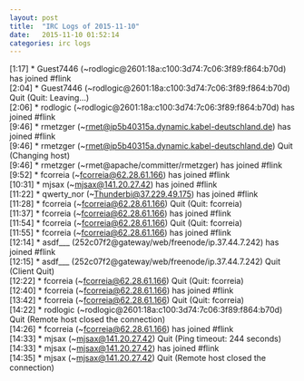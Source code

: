 ```yaml
---
layout: post
title:  "IRC Logs of 2015-11-10"
date:   2015-11-10 01:52:14
categories: irc logs
---
```

<span class="irc-date">[1:17]</span> <span class="irc-green">* Guest7446 (~rodlogic@2601:18a:c100:3d74:7c06:3f89:f864:b70d) has joined #flink</span><br />
<span class="irc-date">[2:04]</span> <span class="irc-navy">* Guest7446 (~rodlogic@2601:18a:c100:3d74:7c06:3f89:f864:b70d) Quit (Quit: Leaving...)</span><br />
<span class="irc-date">[2:06]</span> <span class="irc-green">* rodlogic (~rodlogic@2601:18a:c100:3d74:7c06:3f89:f864:b70d) has joined #flink</span><br />
<span class="irc-date">[9:46]</span> <span class="irc-green">* rmetzger (~rmet@ip5b40315a.dynamic.kabel-deutschland.de) has joined #flink</span><br />
<span class="irc-date">[9:46]</span> <span class="irc-navy">* rmetzger (~rmet@ip5b40315a.dynamic.kabel-deutschland.de) Quit (Changing host)</span><br />
<span class="irc-date">[9:46]</span> <span class="irc-green">* rmetzger (~rmet@apache/committer/rmetzger) has joined #flink</span><br />
<span class="irc-date">[9:52]</span> <span class="irc-green">* fcorreia (~fcorreia@62.28.61.166) has joined #flink</span><br />
<span class="irc-date">[10:31]</span> <span class="irc-green">* mjsax (~mjsax@141.20.27.42) has joined #flink</span><br />
<span class="irc-date">[11:22]</span> <span class="irc-green">* qwerty_nor (~Thunderbi@37.229.49.175) has joined #flink</span><br />
<span class="irc-date">[11:28]</span> <span class="irc-navy">* fcorreia (~fcorreia@62.28.61.166) Quit (Quit: fcorreia)</span><br />
<span class="irc-date">[11:37]</span> <span class="irc-green">* fcorreia (~fcorreia@62.28.61.166) has joined #flink</span><br />
<span class="irc-date">[11:54]</span> <span class="irc-navy">* fcorreia (~fcorreia@62.28.61.166) Quit (Quit: fcorreia)</span><br />
<span class="irc-date">[11:55]</span> <span class="irc-green">* fcorreia (~fcorreia@62.28.61.166) has joined #flink</span><br />
<span class="irc-date">[12:14]</span> <span class="irc-green">* asdf___ (252c07f2@gateway/web/freenode/ip.37.44.7.242) has joined #flink</span><br />
<span class="irc-date">[12:15]</span> <span class="irc-navy">* asdf___ (252c07f2@gateway/web/freenode/ip.37.44.7.242) Quit (Client Quit)</span><br />
<span class="irc-date">[12:22]</span> <span class="irc-navy">* fcorreia (~fcorreia@62.28.61.166) Quit (Quit: fcorreia)</span><br />
<span class="irc-date">[12:40]</span> <span class="irc-green">* fcorreia (~fcorreia@62.28.61.166) has joined #flink</span><br />
<span class="irc-date">[13:42]</span> <span class="irc-navy">* fcorreia (~fcorreia@62.28.61.166) Quit (Quit: fcorreia)</span><br />
<span class="irc-date">[14:22]</span> <span class="irc-navy">* rodlogic (~rodlogic@2601:18a:c100:3d74:7c06:3f89:f864:b70d) Quit (Remote host closed the connection)</span><br />
<span class="irc-date">[14:26]</span> <span class="irc-green">* fcorreia (~fcorreia@62.28.61.166) has joined #flink</span><br />
<span class="irc-date">[14:33]</span> <span class="irc-navy">* mjsax (~mjsax@141.20.27.42) Quit (Ping timeout: 244 seconds)</span><br />
<span class="irc-date">[14:33]</span> <span class="irc-green">* mjsax (~mjsax@141.20.27.42) has joined #flink</span><br />
<span class="irc-date">[14:35]</span> <span class="irc-navy">* mjsax (~mjsax@141.20.27.42) Quit (Remote host closed the connection)</span><br />

